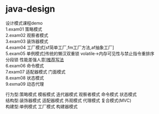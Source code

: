 ﻿# java-design
设计模式课程demo  
1.exam01 策略模式  
2.exam02 观察者模式  
3.exam03 装饰器模式    
4.exam04 工厂模式[sf简单工厂,fm工厂方法,af抽象工厂]  
5.exam05 单例模式[传统的懒汉双重锁 volatile->内存可见性与禁止指令重排序 分段锁 性能差强人意]<a href="https://github.com/MelloChan/interviews-coding/blob/master/No02.java">推荐写法</a>  
6.exam06 命令模式    
7.exam07 适配器模式 门面模式   
8.exam08 状态模式   
9.exma09 动态代理    

行为型:策略模式 模板模式 迭代器模式 观察者模式 命令模式 状态模式  
结构型:装饰器模式 适配器模式 外观模式 代理模式 复合模式(MVC)    
构建型:单例模式 工厂模式 构建器模式  
